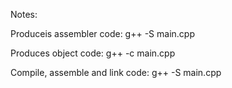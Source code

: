 Notes:

Produceis assembler code: g++ -S main.cpp

Produces object code: g++ -c main.cpp

Compile, assemble and link code: g++ -S main.cpp
